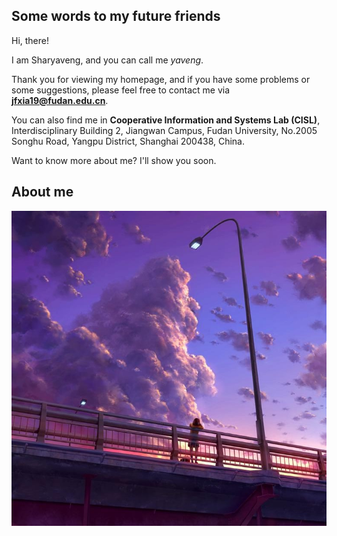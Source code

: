 ## Some words to my future friends

Hi, there!

I am Sharyaveng, and you can call me *yaveng*. 

Thank you for viewing my homepage, and if you have some problems or some suggestions, please feel free to contact me via **jfxia19@fudan.edu.cn**. 

You can also find me in **Cooperative Information and Systems Lab (CISL)**, Interdisciplinary Building 2, Jiangwan Campus, Fudan University, No.2005 Songhu Road, Yangpu District, Shanghai 200438, China.

Want to know more about me? I'll show you soon.

## About me

![Photo](pic/photo.jpg)
